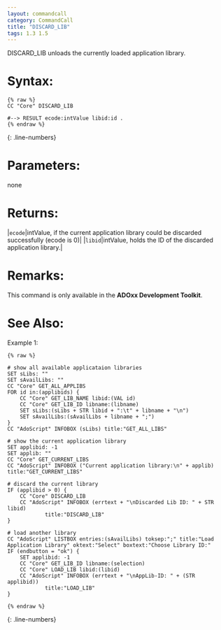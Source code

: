 ```yaml
---
layout: commandcall
category: CommandCall
title: "DISCARD_LIB"
tags: 1.3 1.5
---
```


DISCARD_LIB unloads the currently loaded application library.

# Syntax:  

```adoscript
{% raw %}
CC "Core" DISCARD_LIB

#--> RESULT ecode:intValue libid:id .
{% endraw %}
```
{: .line-numbers}

# Parameters:  

none

# Returns:  

|`ecode`|intValue, if the current application library could be discarded successfully (ecode is 0)|
|`libid`|intValue, holds the ID of the discarded application library.|

# Remarks:

This command is only available in the **ADOxx Development Toolkit**.

# See Also:  



Example 1:

```adoscript
{% raw %}

# show all available applicataion libraries
SET sLibs: ""
SET sAvailLibs: ""
CC "Core" GET_ALL_APPLIBS
FOR id in:(applibids) {
    CC "Core" GET_LIB_NAME libid:(VAL id)
    CC "Core" GET_LIB_ID libname:(libname)
    SET sLibs:(sLibs + STR libid + ":\t" + libname + "\n")
    SET sAvailLibs:(sAvailLibs + libname + ";")
}
CC "AdoScript" INFOBOX (sLibs) title:"GET_ALL_LIBS"

# show the current application library
SET applibid: -1
SET applib: ""
CC "Core" GET_CURRENT_LIBS
CC "AdoScript" INFOBOX ("Current application library:\n" + applib) title:"GET_CURRENT_LIBS"

# discard the current library
IF (applibid > 0) {
    CC "Core" DISCARD_LIB
    CC "AdoScript" INFOBOX (errtext + "\nDiscarded Lib ID: " + STR libid)    
            title:"DISCARD_LIB"
}

# load another library
CC "AdoScript" LISTBOX entries:(sAvailLibs) toksep:";" title:"Load Application Library" oktext:"Select" boxtext:"Choose Library ID:"
IF (endbutton = "ok") {
    SET applibid: -1
    CC "Core" GET_LIB_ID libname:(selection)
    CC "Core" LOAD_LIB libid:(libid)
    CC "AdoScript" INFOBOX (errtext + "\nAppLib-ID: " + (STR applibid))
            title:"LOAD_LIB"
}

{% endraw %}
```
{: .line-numbers}

